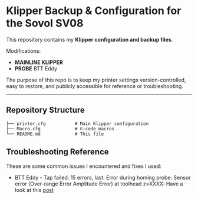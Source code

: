 # Klipper Backup & Configuration for the Sovol SV08

This repository contains my **Klipper configuration and backup files**.  

Modifications:
- **MAINLINE KLIPPER**
- **PROBE** BTT Eddy

The purpose of this repo is to keep my printer settings version-controlled, easy to restore, and publicly accessible for reference or troubleshooting.  

---

## Repository Structure  

```text
├── printer.cfg           # Main Klipper configuration
├── Macro.cfg             # G-code macros
└── README.md             # This file
```

## Troubleshooting Reference
These are some common issues I encountered and fixes I used:
 * BTT Eddy - Tap failed: 15 errors, last: Error during homing probe: Sensor error (Over-range Error Amplitude Error) at toolhead z=XXXX: Have a look at this [post](https://github.com/vvuk/eddy-ng/issues/40)
